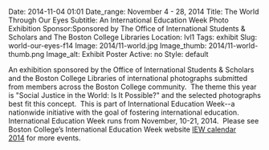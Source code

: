 Date: 2014-11-04 01:01 
Date_range: November 4 - 28, 2014
Title: The World Through Our Eyes 
Subtitle: An International Education Week Photo Exhibition
Sponsor:Sponsored by The Office of International Students & Scholars and The Boston College Libraries
Location: lvl1
Tags: exhibit
Slug: world-our-eyes-f14
Image: 2014/11-world.jpg
Image_thumb: 2014/11-world-thumb.png
Image_alt: Exhibit Poster
Active: no
Style: default

An exhibition sponsored by the Office of International Students &amp;   Scholars and the Boston College Libraries of international photographs   submitted from members across the Boston College community.  The theme   this year is "Social Justice in the World: Is It Possible?" and the   selected photographs best fit this concept.  This is part of   International Education Week--a nationwide initiative with the goal of   fostering international education. International Education Week runs   from November, 10-21, 2014.  Please see Boston College&rsquo;s International   Education Week website <a href="http://www.bc.edu/offices/international/iew2014">IEW calendar 2014</a> for more events.